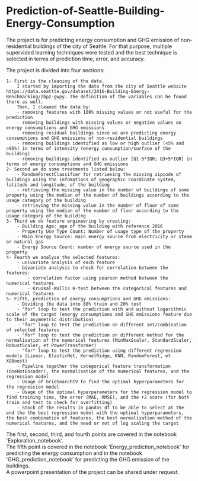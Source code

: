 # Prediction-of-Seattle-Building-Energy-Consumption
The project is for predicting energy consumption and GHG emission of non-residential buildings of the city of Seattle. For that purpose, multiple supervided learning techniques were tested and the best technique is selected in terms of prediction time, error, and accuracy.

The project is divided into four sections:
~~~
1- First is the cleaning of the data.
    I started by importing the data from the city of Seattle website https://data.seattle.gov/dataset/2016-Building-Energy-Benchmarking/2bpz-gwpy. The definition of the variables can be found there as well.
    Then, I cleaned the data by:
    - removing features with 100% missing values or not useful for the prediction
    - removing buildings with missing values or negative values on energy consumptions and GHG emissions
    - removing residual buildings since we are predicting energy consumptions and GHG emissions of non-residential buildings
    - removing buildings identified as low or high outlier (<5% and >95%) in terms of intensity (energy consumption/surface of the building)
    - removing buildings identified as outlier [Q1-5*IQR; Q3+5*IQR] in terms of energy consumptions and GHG emissions
2- Second we do some treatments listed below:
    - RandomForestClassifier for retrieving the missing zipcode of buildings using the infomations of geographic coordinate system, latitude and longitude, of the building
    - retrieving the missing value in the number of buildings of some property using the median of the number of buildings according to the usage category of the building
    - retrieving the missing value in the number of floor of some property using the median of the number of floor according to the usage category of the building
3- Third we do feature engineering by creating:
    - Building Age: age of the building with reference 2016
    - Property Use Type Count: Number of usage type of the property
    - Main Energy Source: main energy source from electricity or steam or natural gas
    - Energy Source Count: number of energy source used in the property
4- Fourth we analyse the selected features:
    - univariate analysis of each feature
    - bivariate analysis to check for correlation between the features:
        - correlation factor using pearson method between the numerical features
        - Kruskal-Wallis H-test between the categorical features and numerical features
5- Fifth, prediction of energy consumptions and GHG emissions:
    - Dividing the data into 80% train and 20% test
    - "for" loop to test the prediction with and without logarithmic scale of the target (energy consumptions and GHG emissions feature due to their asymmetric distribution)
    - "for" loop to test the prediction on different set/combination of selected features
    - "for" loop to test the prediction on different method for the normalisation of the numerical features (MinMaxScaler, StandardScaler, RobustScaler, et PowerTransformer)
    - "for" loop to test the prediction using different regression models (Linear, ElasticNet, KernelRidge, KNN, RandomForest, et XGBoost)
    - Pipeline together the categorical feature transformation (OneHotEncoder), the normalisation of the numerical features, and the regression model
    - Usage of GridSearchCV to find the optimal hyperparameters for the regression model
    - Usage of the optimal hyperparameters for the regression model to find training time, the error (MAE, RMSE), and the r2 score (for both train and test to check for overfitting)
    - Stock of the results in pandas df to be able to select at the end the the best regression model with the optimal hyperparameters, the best combination of features, the best normalisation method of the numerical features, and the need or not of log scaling the target
~~~

The first, second, third, and fourth points are covered in the notebook 'Exploration_notebook'.\
The fifth point is covered in the notebook 'Energy_prediction_notebook' for predicting the energy consumption and in the notebook 'GHG_prediction_notebook' for predicting the GHG emission of the buildings.\
A powerpoint presentation of the project can be shared under request.
